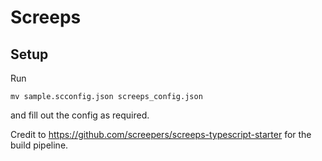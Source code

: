 # Screeps

## Setup

Run
```
mv sample.scconfig.json screeps_config.json
```
and fill out the config as required.


Credit to https://github.com/screepers/screeps-typescript-starter for the build pipeline.
